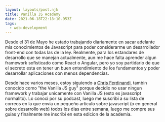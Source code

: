 ```yaml
---
layout: layouts/post.njk
title: Vanilla JS Academy
date: 2021-06-18T22:18:10.953Z
tags:
  - web-development
---
```

Desde el 31 de Mayo he estado trabajando diariamente en sacar adelante mis conocimientos de Javascript para poder considerarme un desarrollador front-end con todas las de la ley. Realmente, para los estandares de desarrollo que se manejan actualmente, aun me hace falta aprender algun framework sofisticado como React o Angular, pero yo soy partidario de que el secreto esta en tener un buen entendimiento de los fundamentos y poder desarrollar aplicaciones con menos dependencias. 

Desde hace varios meses, estoy siguiendo a [Chris Ferdinandi](https://gomakethings.com), tambin conocido como "the Vanilla JS guy" porque decidio no usar ningun framework y trabajar unicamente con Vanilla JS (esto es javascript normalito). Lo conoci por su podcast, luego me suscribi a su lista de correos en la que envia un pequeño articulo sobre javascript (o en general sobre desarrollo web) todos los dias entre semana, luego me compre sus guias y finalmente me inscribi en esta edicion de la academia.